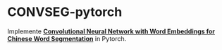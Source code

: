 # CONVSEG-pytorch
Implemente [**Convolutional Neural Network with Word Embeddings for Chinese Word Segmentation**](https://arxiv.org/pdf/1711.04411.pdf) in Pytorch.